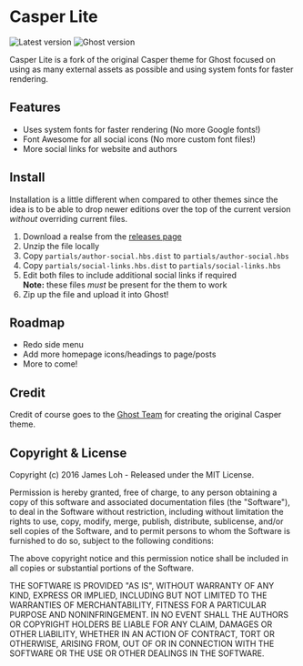 # Casper Lite

![Latest version](https://img.shields.io/github/tag/jloh/casper-lite.svg?style=flat)
![Ghost version](https://img.shields.io/badge/Ghost-%3E%3D0.9.0%20%3C1.0.0-brightgreen.svg?style=flat)

Casper Lite is a fork of the original Casper theme for Ghost focused on using as many external assets as possible and using system fonts for faster rendering.

## Features

 * Uses system fonts for faster rendering (No more Google fonts!)
 * Font Awesome for all social icons (No more custom font files!)
 * More social links for website and authors


## Install

Installation is a little different when compared to other themes since the idea is to be able to drop newer editions over the top of the current version *without* overriding current files.

1. Download a realse from the [releases page](https://github.com/jloh/casper-lite/releases)
1. Unzip the file locally
1. Copy `partials/author-social.hbs.dist` to `partials/author-social.hbs`
1. Copy `partials/social-links.hbs.dist` to `partials/social-links.hbs`
1. Edit both files to include additional social links if required  
   **Note:** these files *must* be present for the them to work
1. Zip up the file and upload it into Ghost!


## Roadmap

 * Redo side menu
 * Add more homepage icons/headings to page/posts
 * More to come!

## Credit

Credit of course goes to the [Ghost Team](https://github.com/TryGhost) for creating the original Casper theme.

## Copyright & License

Copyright (c) 2016 James Loh - Released under the MIT License.

Permission is hereby granted, free of charge, to any person obtaining a copy of this software and associated documentation files (the "Software"), to deal in the Software without restriction, including without limitation the rights to use, copy, modify, merge, publish, distribute, sublicense, and/or sell copies of the Software, and to permit persons to whom the Software is furnished to do so, subject to the following conditions:

The above copyright notice and this permission notice shall be included in all copies or substantial portions of the Software.

THE SOFTWARE IS PROVIDED "AS IS", WITHOUT WARRANTY OF ANY KIND, EXPRESS OR IMPLIED, INCLUDING BUT NOT LIMITED TO THE WARRANTIES OF MERCHANTABILITY, FITNESS FOR A PARTICULAR PURPOSE AND
NONINFRINGEMENT. IN NO EVENT SHALL THE AUTHORS OR COPYRIGHT HOLDERS BE LIABLE FOR ANY CLAIM, DAMAGES OR OTHER LIABILITY, WHETHER IN AN ACTION OF CONTRACT, TORT OR OTHERWISE, ARISING FROM, OUT OF OR IN CONNECTION WITH THE SOFTWARE OR THE USE OR OTHER DEALINGS IN THE SOFTWARE.
